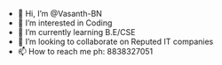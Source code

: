 - 👋 Hi, I’m @Vasanth-BN
- 👀 I’m interested in Coding 
- 🌱 I’m currently learning B.E/CSE
- 💞️ I’m looking to collaborate on Reputed IT companies 
- 📫 How to reach me 
ph: 8838327051

<!---
Vasanth-BN/Vasanth-BN is a ✨ special ✨ repository because its `README.md` (this file) appears on your GitHub profile.
You can click the Preview link to take a look at your changes.
--->
